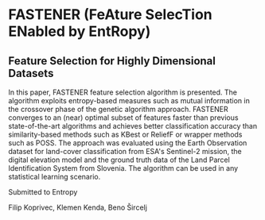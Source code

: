 # FASTENER (FeAture SelecTion ENabled by EntRopy)

## Feature Selection for Highly Dimensional Datasets

In this paper, FASTENER feature selection algorithm is presented.
The algorithm exploits entropy-based measures such as mutual information in the crossover phase of the genetic algorithm approach.
FASTENER converges to an (near) optimal subset of features faster than previous state-of-the-art algorithms and achieves better classification accuracy than similarity-based methods such as KBest or ReliefF or wrapper methods such as POSS.
The approach was evaluated using the Earth Observation dataset for land-cover classification from ESA's Sentinel-2 mission, the digital elevation model and the ground truth data of the Land Parcel Identification System from Slovenia.
The algorithm can be used in any statistical learning scenario.

Submitted to Entropy

Filip Koprivec, Klemen Kenda, Beno Šircelj